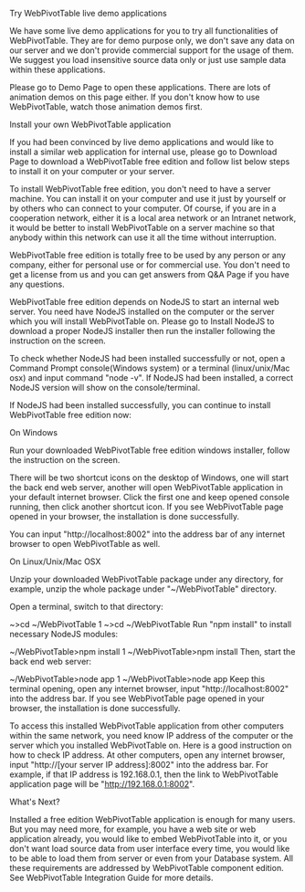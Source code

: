 Try WebPivotTable live demo applications

We have some live demo applications for you to try all functionalities of WebPivotTable. They are for demo purpose only, we don't save any data on our server and we don't provide commercial support for the usage of them. We suggest you load insensitive source data only or just use sample data within these applications.

Please go to Demo Page to open these applications. There are lots of animation demos on this page either. If you don't know how to use WebPivotTable, watch those animation demos first.

Install your own WebPivotTable application

If you had been convinced by live demo applications and would like to install a similar web application for internal use, please go to Download Page to download a WebPivotTable free edition and follow list below steps to install it on your computer or your server.

To install WebPivotTable free edition, you don't need to have a server machine. You can install it on your computer and use it just by yourself or by others who can connect to your computer. Of course, if you are in a cooperation network, either it is a local area network or an Intranet network, it would be better to install WebPivotTable on a server machine so that anybody within this network can use it all the time without interruption.

WebPivotTable free edition is totally free to be used by any person or any company, either for personal use or for commercial use. You don't need to get a license from us and you can get answers from Q&A Page if you have any questions.

WebPivotTable free edition depends on NodeJS to start an internal web server. You need have NodeJS installed on the computer or the server which you will install WebPivotTable on. Please go to Install NodeJS to download a proper NodeJS installer then run the installer following the instruction on the screen.

To check whether NodeJS had been installed successfully or not, open a Command Prompt console(Windows system) or a terminal (linux/unix/Mac osx) and input command "node -v". If NodeJS had been installed, a correct NodeJS version will show on the console/terminal.

If NodeJS had been installed successfully, you can continue to install WebPivotTable free edition now:

On Windows

Run your downloaded WebPivotTable free edition windows installer, follow the instruction on the screen.

There will be two shortcut icons on the desktop of Windows, one will start the back end web server, another will open WebPivotTable application in your default internet browser. Click the first one and keep opened console running, then click another shortcut icon. If you see WebPivotTable page opened in your browser, the installation is done successfully.

You can input "http://localhost:8002" into the address bar of any internet browser to open WebPivotTable as well.

On Linux/Unix/Mac OSX

Unzip your downloaded WebPivotTable package under any directory, for example, unzip the whole package under "~/WebPivotTable" directory.

Open a terminal, switch to that directory:


~>cd ~/WebPivotTable
1
~>cd ~/WebPivotTable
Run "npm install" to install necessary NodeJS modules:


~/WebPivotTable>npm install
1
~/WebPivotTable>npm install
Then, start the back end web server:


~/WebPivotTable>node app
1
~/WebPivotTable>node app
Keep this terminal opening, open any internet browser, input "http://localhost:8002" into the address bar. If you see WebPivotTable page opened in your browser, the installation is done successfully.

To access this installed WebPivotTable application from other computers within the same network, you need know IP address of the computer or the server which you installed WebPivotTable on. Here is a good instruction on how to check IP address. At other computers, open any internet browser, input "http://[your server IP address]:8002" into the address bar. For example, if that IP address is 192.168.0.1, then the link to WebPivotTable application page will be "http://192.168.0.1:8002".

What's Next?

Installed a free edition WebPivotTable application is enough for many users. But you may need more, for example, you have a web site or web application already, you would like to embed WebPivotTable into it, or you don't want load source data from user interface every time, you would like to be able to load them from server or even from your Database system. All these requirements are addressed by WebPivotTable component edition. See WebPivotTable Integration Guide for more details.